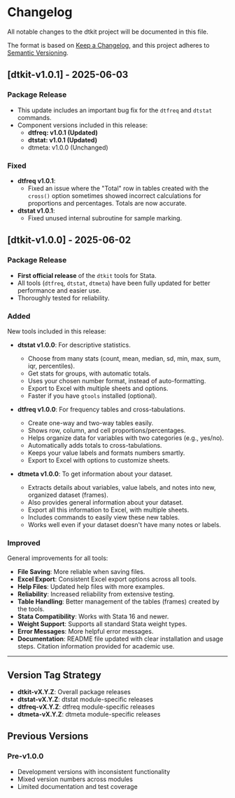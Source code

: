 # Changelog

All notable changes to the dtkit project will be documented in this file.

The format is based on [Keep a Changelog](https://keepachangelog.com/en/1.0.0/),
and this project adheres to [Semantic Versioning](https://semver.org/spec/v2.0.0.html).

## [dtkit-v1.0.1] - 2025-06-03

### Package Release
- This update includes an important bug fix for the `dtfreq` and `dtstat` commands.
- Component versions included in this release:
  - **dtfreq: v1.0.1 (Updated)**
  - **dtstat: v1.0.1 (Updated)**
  - dtmeta: v1.0.0 (Unchanged)

### Fixed
- **dtfreq v1.0.1**:
  - Fixed an issue where the "Total" row in tables created with the `cross()` option sometimes showed incorrect calculations for proportions and percentages. Totals are now accurate.
- **dtstat v1.0.1**:
  - Fixed unused internal subroutine for sample marking.
  
## [dtkit-v1.0.0] - 2025-06-02

### Package Release
- **First official release** of the `dtkit` tools for Stata.
- All tools (`dtfreq`, `dtstat`, `dtmeta`) have been fully updated for better performance and easier use.
- Thoroughly tested for reliability.

### Added
New tools included in this release:

- **dtstat v1.0.0**: For descriptive statistics.
  - Choose from many stats (count, mean, median, sd, min, max, sum, iqr, percentiles).
  - Get stats for groups, with automatic totals.
  - Uses your chosen number format, instead of auto-formatting.
  - Export to Excel with multiple sheets and options.
  - Faster if you have `gtools` installed (optional).

- **dtfreq v1.0.0**: For frequency tables and cross-tabulations.
  - Create one-way and two-way tables easily.
  - Shows row, column, and cell proportions/percentages.
  - Helps organize data for variables with two categories (e.g., yes/no).
  - Automatically adds totals to cross-tabulations.
  - Keeps your value labels and formats numbers smartly.
  - Export to Excel with options to customize sheets.

- **dtmeta v1.0.0**: To get information about your dataset.
  - Extracts details about variables, value labels, and notes into new, organized dataset (frames).
  - Also provides general information about your dataset.
  - Export all this information to Excel, with multiple sheets.
  - Includes commands to easily view these new tables.
  - Works well even if your dataset doesn't have many notes or labels.

### Improved
General improvements for all tools:
- **File Saving**: More reliable when saving files.
- **Excel Export**: Consistent Excel export options across all tools.
- **Help Files**: Updated help files with more examples.
- **Reliability**: Increased reliability from extensive testing.
- **Table Handling**: Better management of the tables (frames) created by the tools.
- **Stata Compatibility**: Works with Stata 16 and newer.
- **Weight Support**: Supports all standard Stata weight types.
- **Error Messages**: More helpful error messages.
- **Documentation**: README file updated with clear installation and usage steps. Citation information provided for academic use.

---

## Version Tag Strategy

- **dtkit-vX.Y.Z**: Overall package releases
- **dtstat-vX.Y.Z**: dtstat module-specific releases  
- **dtfreq-vX.Y.Z**: dtfreq module-specific releases
- **dtmeta-vX.Y.Z**: dtmeta module-specific releases

## Previous Versions

### Pre-v1.0.0
- Development versions with inconsistent functionality
- Mixed version numbers across modules
- Limited documentation and test coverage